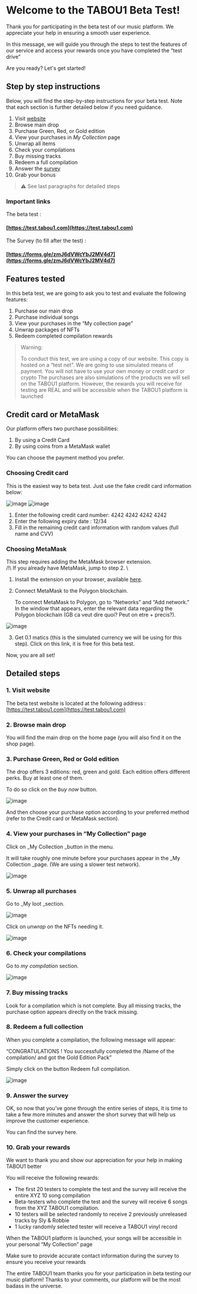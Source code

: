 # Welcome to the TABOU1 Beta Test!

Thank you for participating in the beta test of our music platform. We appreciate your help in ensuring a smooth user experience. 

In this message, we will guide you through the steps to test the features of our service and access your rewards once you have completed the “test drive”

Are you ready? Let's get started!


## Step by step instructions

Below, you will find the step-by-step instructions for your beta test. Note that each section is further detailed below if you need guidance.


1. Visit [website](https://test.tabou1.com)
2. Browse main drop
3. Purchase Green, Red, or Gold edition
4. View your purchases in _My Collection_ page
5. Unwrap all items
6. Check your compilations 
7. Buy missing tracks
8. Redeem a full compilation
9. Answer the [survey](https://forms.gle/zmJ6dVWcYbJ2MV4d7)
10. Grab your bonus

> ⚠️ See last paragraphs for detailed steps

### Important links 

The beta test :
#### [https://test.tabou1.com](https://test.tabou1.com)

The Survey (to fill after the test) :
#### [https://forms.gle/zmJ6dVWcYbJ2MV4d7](https://forms.gle/zmJ6dVWcYbJ2MV4d7)



## Features tested

In this beta test, we are going to ask you to test and evaluate the following features: 




1. Purchase our main drop
2. Purchase individual songs
3. View your purchases in the “My collection page”
4. Unwrap packages of NFTs 
5. Redeem completed compilation rewards


> Warning:
> 
> To conduct this test, we are using a copy of our website. 
> This copy is hosted on a “test net”. 
> We are going to use simulated means of payment. You will not have to use your own money or credit card or crypto
> The purchases are also simulations of the products we will sell on the TABOU1 platform. 
> However, the rewards you will receive for testing are REAL and will be accessible when the TABOU1 platform is launched


## Credit card or MetaMask

Our platform offers two purchase possibilities: 



1. By using a Credit Card
2. By using coins from a MetaMask wallet 

You can choose the payment method you prefer.


### Choosing Credit card

This is the easiest way to beta test. Just use the fake credit card information below:

![image](https://github.com/TABOU1-NFT/beta-test/assets/75084558/ec44da3a-f880-4c9b-b322-f2562cb48a34)
![image](https://github.com/TABOU1-NFT/beta-test/assets/75084558/4e1289a5-696f-4309-b66a-c3542bbdedc3)


1. Enter the following credit card number: 4242 4242 4242 4242
2. Enter the following expiry date : 12/34
3. Fill in the remaining credit card information with random values (full name and CVV)


### Choosing MetaMask

This step requires adding the MetaMask browser extension. \
/!\ If you already have MetaMask, jump to step 2. \




1. Install the extension on your browser, available [here](https://metamask.io/download/).
2. Connect MetaMask to the Polygon blockchain.

    To connect MetaMask to Polygon, go to “Networks” and “Add network.” In the window that appears, enter the relevant data regarding the Polygon blockchain (GB ca veut dire quoi? Peut on etre + precis?).

![image](https://github.com/TABOU1-NFT/beta-test/assets/75084558/e4d47056-9558-4b49-8bb8-9125b1f48374)



3. Get 0.1 matics (this is the simulated currency we will be using for this step). Click on this link, it is free for this beta test.

Now, you are all set!



## Detailed steps



### 1. Visit website

The beta test website is located at the following address : [https://test.tabou1.com](https://test.tabou1.com)



### 2. Browse main drop

You will find the main drop on the home page (you will also find it on the shop page).



### 3. Purchase Green, Red or Gold edition

The drop offers 3 editions: red, green and gold. Each edition offers different perks. Buy at least one of them. 

To do so click on the _buy now_ button. 



![image](https://github.com/TABOU1-NFT/beta-test/assets/75084558/09487f6e-929e-432d-b30c-75c2bcfa736d)



And then choose your purchase option according to your preferred method (refer to the Credit card or MetaMask section).



### 4. View your purchases in “My Collection” page

Click on _My Collection _button in the menu. 

It will take roughly one minute before your purchases appear in the _My Collection _page. (We are using a slower test network).


![image](https://github.com/TABOU1-NFT/beta-test/assets/75084558/bc454eb3-9ed4-48f8-8062-7984743e1527)




### 5. Unwrap all purchases

Go to _My loot _section.


![image](https://github.com/TABOU1-NFT/beta-test/assets/75084558/412273fc-fd5e-4411-8c08-3e6407ee198f)



Click on _unwrap_ on the NFTs needing it.

![image](https://github.com/TABOU1-NFT/beta-test/assets/75084558/5ae45bf6-0dea-4816-8c6f-5ac557ca572a)




### 6. Check your compilations 

Go to _my compilation_ section.



![image](https://github.com/TABOU1-NFT/beta-test/assets/75084558/43642450-9800-4b8c-bde2-337e2995391e)





### 7. Buy missing tracks

Look for a compilation which is not complete. Buy all missing tracks, the purchase option appears directly on the track missing.



### 8. Redeem a full collection

When you complete a compilation, the following message will appear: 

“CONGRATULATIONS ! You successfully completed the /Name of the compilation/ and got the Gold Edition Pack”

Simply click on the button Redeem full compilation.



![image](https://github.com/TABOU1-NFT/beta-test/assets/75084558/fb607d27-013e-4454-b70e-fbd8bd0b3b9b)





### 9. Answer the survey

OK, so now that you’ve gone through the entire series of steps, it is time to take a few more minutes and answer the short survey that will help us improve the customer experience.

You can find the survey here.



### 10. Grab your rewards

We want to thank you and show our appreciation for your help in making TABOU1 better

You will receive the following rewards:



* The first 20 testers to complete the test and the survey will receive the entire XYZ 10 song compilation
* Beta-testers who complete the test and the survey will receive 6 songs from the XYZ TABOU1 compilation. 
* 10 testers will be selected randomly to receive 2 previously unreleased tracks by Sly & Robbie
* 1 lucky randomly selected tester will receive a TABOU1 vinyl record

When the TABOU1 platform is launched, your songs will be accessible in your personal “My Collection” page

Make sure to provide accurate contact information during the survey to ensure you receive your rewards

The entire TABOU1 team thanks you for your participation in beta testing our music platform! Thanks to your comments, our platform will be the most badass in the universe.

